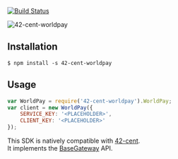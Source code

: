 [![Build Status](https://travis-ci.org/continuous-software/42-cent-worldpay.svg?branch=master)](https://travis-ci.org/continuous-software/42-cent-worldpay)

![42-cent-worldpay](http://www.heraldscotland.com/resources/images/4317415.png)

## Installation ##

    $ npm install -s 42-cent-worldpay

## Usage

```javascript
var WorldPay = require('42-cent-worldpay').WorldPay;
var client = new WorldPay({
    SERVICE_KEY: '<PLACEHOLDER>',
    CLIENT_KEY: '<PLACEHOLDER>'
});
```

This SDK is natively compatible with [42-cent](https://github.com/continuous-software/42-cent).  
It implements the [BaseGateway](https://github.com/continuous-software/42-cent-base) API.
